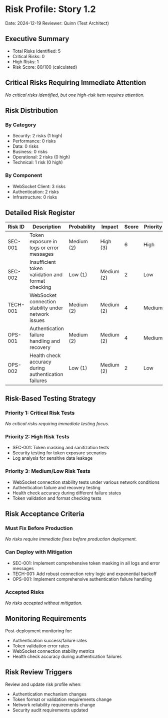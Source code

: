 # Risk Profile: Story 1.2

Date: 2024-12-19
Reviewer: Quinn (Test Architect)

## Executive Summary

- Total Risks Identified: 5
- Critical Risks: 0
- High Risks: 1
- Risk Score: 80/100 (calculated)

## Critical Risks Requiring Immediate Attention

*No critical risks identified, but one high-risk item requires attention.*

## Risk Distribution

### By Category

- Security: 2 risks (1 high)
- Performance: 0 risks
- Data: 0 risks
- Business: 0 risks
- Operational: 2 risks (0 high)
- Technical: 1 risk (0 high)

### By Component

- WebSocket Client: 3 risks
- Authentication: 2 risks
- Infrastructure: 0 risks

## Detailed Risk Register

| Risk ID | Description | Probability | Impact | Score | Priority |
|---------|-------------|-------------|---------|-------|----------|
| SEC-001 | Token exposure in logs or error messages | Medium (2) | High (3) | 6 | High |
| SEC-002 | Insufficient token validation and format checking | Low (1) | Medium (2) | 2 | Low |
| TECH-001 | WebSocket connection stability under network issues | Medium (2) | Medium (2) | 4 | Medium |
| OPS-001 | Authentication failure handling and recovery | Medium (2) | Medium (2) | 4 | Medium |
| OPS-002 | Health check accuracy during authentication failures | Low (1) | Medium (2) | 2 | Low |

## Risk-Based Testing Strategy

### Priority 1: Critical Risk Tests

*No critical risks requiring immediate testing focus.*

### Priority 2: High Risk Tests

- SEC-001: Token masking and sanitization tests
- Security testing for token exposure scenarios
- Log analysis for sensitive data leakage

### Priority 3: Medium/Low Risk Tests

- WebSocket connection stability tests under various network conditions
- Authentication failure and recovery testing
- Health check accuracy during different failure states
- Token validation and format checking tests

## Risk Acceptance Criteria

### Must Fix Before Production

*No risks require immediate fixes before production deployment.*

### Can Deploy with Mitigation

- SEC-001: Implement comprehensive token masking in all logs and error messages
- TECH-001: Add robust connection retry logic and exponential backoff
- OPS-001: Implement comprehensive authentication failure handling

### Accepted Risks

*No risks accepted without mitigation.*

## Monitoring Requirements

Post-deployment monitoring for:

- Authentication success/failure rates
- Token validation error rates
- WebSocket connection stability metrics
- Health check accuracy during authentication failures

## Risk Review Triggers

Review and update risk profile when:

- Authentication mechanism changes
- Token format or validation requirements change
- Network reliability requirements change
- Security audit requirements updated
